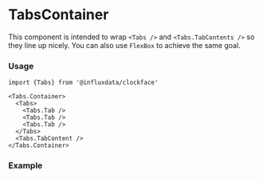 # TabsContainer

This component is intended to wrap `<Tabs />` and `<Tabs.TabContents />` so they line up nicely. You can also use `FlexBox` to achieve the same goal.

### Usage
```tsx
import {Tabs} from '@influxdata/clockface'
```
```tsx
<Tabs.Container>
  <Tabs>
    <Tabs.Tab />
    <Tabs.Tab />
    <Tabs.Tab />
  </Tabs>
  <Tabs.TabContent />
</Tabs.Container>
```

### Example
<!-- STORY -->


<!-- STORY HIDE START -->

<!-- STORY HIDE END -->

<!-- PROPS -->

